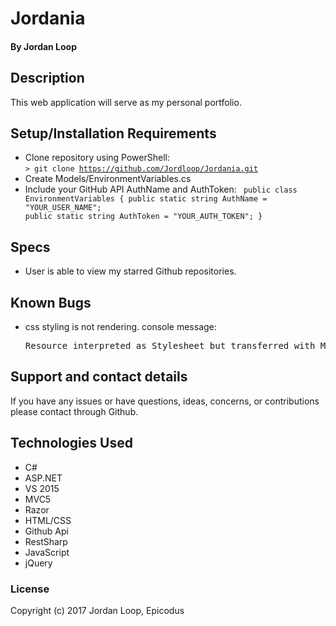 # Jordania

#### **By Jordan Loop**

## Description

This web application will serve as my personal portfolio.

## Setup/Installation Requirements

* Clone repository using PowerShell:<br>
  <code>> git clone https://github.com/Jordloop/Jordania.git</code>
* Create Models/EnvironmentVariables.cs
* Include your GitHub API AuthName and AuthToken:
  <code>    public class EnvironmentVariables
    {
        public static string AuthName = "YOUR_USER_NAME";
        public static string AuthToken = "YOUR_AUTH_TOKEN";
    }</code>

## Specs

* User is able to view my starred Github repositories.

## Known Bugs

* css styling is not rendering.
  console message:
  <pre>Resource interpreted as Stylesheet but transferred with MIME type text/plain:  "http://localhost:58713/CSS/styles.css".</pre>

## Support and contact details

If you have any issues or have questions, ideas, concerns, or contributions please contact through Github.

## Technologies Used

* C#
* ASP.NET
* VS 2015
* MVC5
* Razor
* HTML/CSS
* Github Api
* RestSharp
* JavaScript
* jQuery

### License
Copyright (c) 2017 Jordan Loop, Epicodus
